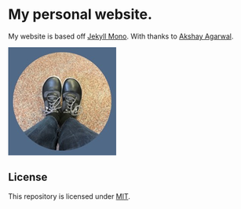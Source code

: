 # My personal website.

My website is based off [Jekyll Mono](https://github.com/AkshayAgarwal007/Jekyll-Mono). 
With thanks to [Akshay Agarwal](https://github.com/AkshayAgarwal007).

![Logo](/images/avatar.jpg)

## License

This repository is licensed under [MIT](https://github.com/CallumKerrEdwards/callumkerredwards.github.io/blob/master/LICENSE.txt).
  

